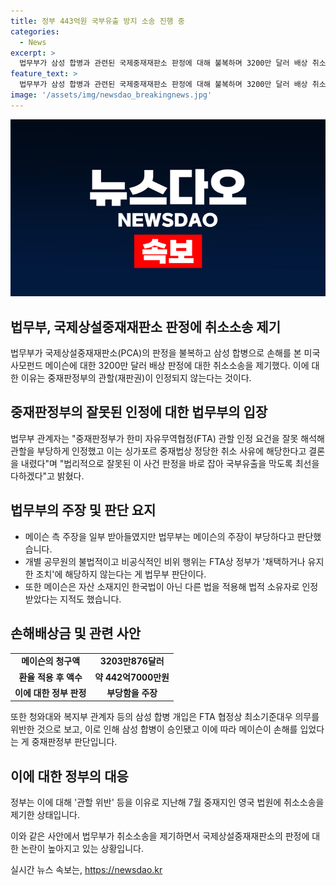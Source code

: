 ```yaml
---
title: 정부 443억원 국부유출 방지 소송 진행 중
categories:
  - News
excerpt: >
  법무부가 삼성 합병과 관련된 국제중재재판소 판정에 대해 불복하며 3200만 달러 배상 취소소송을 제기했다. 법무부는 중재판정부의 관할이 인정되지 않는다며, 이 사건이 두 요건을 충족하지 않는다고 주장했다. 또한, 공무원의 비위행위는 FTA에 해당하지 않는다는 입장을 밝히며, 메이슨의 청구인 자격 또한 인정되지 않는다고 주장했다. 이에 따라 정부는 이 사건 판정을 바로잡고 국부유출을 막기 위해 최선을 다하겠다고 밝혔다. 이 사건은 삼성 합병과 관련된 복잡한 국제법적 분쟁으로, 관심이 끌릴 여지가 많은 이슈로 평가된다.
feature_text: >
  법무부가 삼성 합병과 관련된 국제중재재판소 판정에 대해 불복하며 3200만 달러 배상 취소소송을 제기했다. 법무부는 중재판정부의 관할이 인정되지 않는다며, 이 사건이 두 요건을 충족하지 않는다고 주장했다. 또한, 공무원의 비위행위는 FTA에 해당하지 않는다는 입장을 밝히며, 메이슨의 청구인 자격 또한 인정되지 않는다고 주장했다. 이에 따라 정부는 이 사건 판정을 바로잡고 국부유출을 막기 위해 최선을 다하겠다고 밝혔다. 이 사건은 삼성 합병과 관련된 복잡한 국제법적 분쟁으로, 관심이 끌릴 여지가 많은 이슈로 평가된다.
image: '/assets/img/newsdao_breakingnews.jpg'
---
```


<p><img src="/assets/img/newsdao_breakingnews.jpg" alt="ontimetimes 속보" /></p>

<h2>법무부, 국제상설중재재판소 판정에 취소소송 제기</h2>

<p data-ke-size="size16">법무부가 국제상설중재재판소(PCA)의 판정을 불복하고 삼성 합병으로 손해를 본 미국 사모펀드 메이슨에 대한 3200만 달러 배상 판정에 대한 취소소송을 제기했다. 이에 대한 이유는 중재판정부의 관할(재판권)이 인정되지 않는다는 것이다.</p>

<h2 data-ke-size="size26">중재판정부의 잘못된 인정에 대한 법무부의 입장</h2>

<p data-ke-size="size16">법무부 관계자는 "중재판정부가 한미 자유무역협정(FTA) 관할 인정 요건을 잘못 해석해 관할을 부당하게 인정했고 이는 싱가포르 중재법상 정당한 취소 사유에 해당한다고 결론을 내렸다"며 "법리적으로 잘못된 이 사건 판정을 바로 잡아 국부유출을 막도록 최선을 다하겠다"고 밝혔다.</p>

<h2 data-ke-size="size26">법무부의 주장 및 판단 요지</h2>

<ul>
  <li>메이슨 측 주장을 일부 받아들였지만 법무부는 메이슨의 주장이 부당하다고 판단했습니다.</li>
  <li>개별 공무원의 불법적이고 비공식적인 비위 행위는 FTA상 정부가 '채택하거나 유지한 조치'에 해당하지 않는다는 게 법무부 판단이다.</li>
  <li>또한 메이슨은 자산 소재지인 한국법이 아닌 다른 법을 적용해 법적 소유자로 인정 받았다는 지적도 했습니다.</li>
</ul>

<h2 data-ke-size="size26">손해배상금 및 관련 사안</h2>

<table>
  <tr>
    <td style="text-align: center; height: 17px;"><b>메이슨의 청구액</b></td>
    <td style="text-align: center; height: 17px;"><b>3203만876달러</b></td>
  </tr>
  <tr>
    <td style="text-align: center; height: 17px;"><b>환율 적용 후 액수</b></td>
    <td style="text-align: center; height: 17px;"><b>약 442억7000만원</b></td>
  </tr>
  <tr>
    <td style="text-align: center; height: 17px;"><b>이에 대한 정부 판정</b></td>
    <td style="text-align: center; height: 17px;"><b>부당함을 주장</b></td>
  </tr>
</table>

<p data-ke-size="size16">또한 청와대와 복지부 관계자 등의 삼성 합병 개입은 FTA 협정상 최소기준대우 의무를 위반한 것으로 보고, 이로 인해 삼성 합병이 승인됐고 이에 따라 메이슨이 손해를 입었다는 게 중재판정부 판단입니다.</p>

<h2 data-ke-size="size26">이에 대한 정부의 대응</h2>

<p data-ke-size="size16">정부는 이에 대해 '관할 위반' 등을 이유로 지난해 7월 중재지인 영국 법원에 취소소송을 제기한 상태입니다.</p>

<p data-ke-size="size16">이와 같은 사안에서 법무부가 취소소송을 제기하면서 국제상설중재재판소의 판정에 대한 논란이 높아지고 있는 상황입니다.</p>
실시간 뉴스 속보는, <a href="https://newsdao.kr" rel="dofollow">https://newsdao.kr</a>



